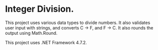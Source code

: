 # Integer Division.
This project uses various data types to divide numbers.
It also validates user input with strings, and converts C -> F, and F -> C. It also rounds the output using Math.Round.

This project uses .NET Framework 4.7.2.